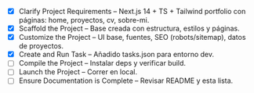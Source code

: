 <!-- Workspace checklist to drive setup and customization -->
- [x] Clarify Project Requirements – Next.js 14 + TS + Tailwind portfolio con páginas: home, proyectos, cv, sobre-mi.
- [x] Scaffold the Project – Base creada con estructura, estilos y páginas.
- [x] Customize the Project – UI base, fuentes, SEO (robots/sitemap), datos de proyectos.
- [x] Create and Run Task – Añadido tasks.json para entorno dev.
- [ ] Compile the Project – Instalar deps y verificar build.
- [ ] Launch the Project – Correr en local.
- [ ] Ensure Documentation is Complete – Revisar README y esta lista.
